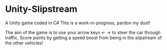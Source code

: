 # Unity-Slipstream
A Unity game coded in C#
This is a work-in-progress, pardon my dust!

The aim of the game is to use your arrow keys ← → to steer the car through traffic. 
Score points by getting a speed boost from being in the slipstream of the other vehicles!
